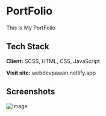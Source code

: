 # PortFolio

This Is My PortFolio

## Tech Stack

**Client:** SCSS, HTML, CSS, JavaScript

**Visit site:** webdevpawan.netlify.app
## Screenshots

![image](https://user-images.githubusercontent.com/82137686/212467759-e103bdb1-ca65-4af4-97e3-b1ab8aa65e16.png)

